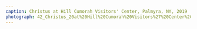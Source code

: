 ```yaml
---
caption: Christus at Hill Cumorah Visitors' Center, Palmyra, NY, 2019
photograph: 42_Christus_20at%20Hill%20Cumorah%20Visitors%27%20Center%2C%20Palmyra%2C%20NY%2C%202019.jpg
---
```


